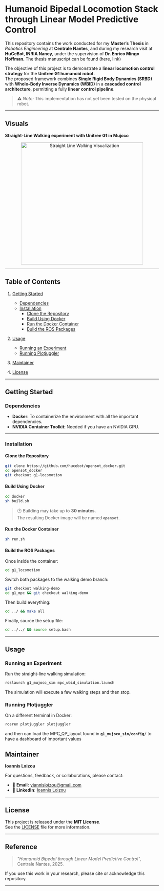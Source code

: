# Humanoid Bipedal Locomotion Stack through Linear Model Predictive Control

This repository contains the work conducted for my **Master’s Thesis** in *Robotics Engineering* at **Centrale Nantes**, and during my research visit at **HuCeBot, INRIA Nancy**, under the supervision of **Dr. Enrico Mingo Hoffman**. The thesis manuscript can be found (here, link)

The objective of this project is to demonstrate a **linear locomotion control strategy** for the **Unitree G1 humanoid robot**.  
The proposed framework combines **Single Rigid Body Dynamics (SRBD)** with **Whole-Body Inverse Dynamics (WBID)** in a **cascaded control architecture**, permitting a fully **linear control pipeline**.


> ⚠️ *Note:* This implementation has not yet been tested on the physical robot.

---

## Visuals

**Straight-Line Walking experiment with Unitree G1 in Mujoco**

<p align="center">
  <img src="https://github.com/user-attachments/assets/7a4bb8f7-156c-4fc0-b141-280bc0a94c6b" 
       alt="Straight Line Walking Visualization" width="400">
</p>

---

## Table of Contents

  1. [Getting Started](#getting-started)
     - [Dependencies](#dependencies)
     - [Installation](#installation)
        - [Clone the Repository](#clone-the-repository)
        - [Build Using Docker](#build-using-docker)
        - [Run the Docker Container](#run-the-docker-container)
        - [Build the ROS Packages](#build-the-ros-packages)
  3. [Usage](#usage)
     - [Running an Experiment](#running-an-experiment)
     - [Running Plotjuggler](#running-plotjuggler)

  5. [Maintainer](#maintainer)
  6. [License](#license)



---

## Getting Started

### Dependencies

- **Docker**: To containerize the environment with all the important dependencies.
- **NVIDIA Container Toolkit**: Needed if you have an NVIDIA GPU.

---

### Installation

#### Clone the Repository

```bash
git clone https://github.com/hucebot/opensot_docker.git
cd opensot_docker
git checkout g1-locomotion
```

#### Build Using Docker

```bash
cd docker
sh build.sh
```

> 🕒 Building may take up to **30 minutes**.  
> The resulting Docker image will be named **`opensot`**.

#### Run the Docker Container

```bash
sh run.sh
```

#### Build the ROS Packages

Once inside the container:

```bash
cd g1_locomotion
```

Switch both packages to the walking demo branch:

```bash
git checkout walking-demo
cd g1_mpc && git checkout walking-demo
```

Then build everything:

```bash
cd ../ && make all
```

Finally, source the setup file:

```bash
cd ../../ && source setup.bash
```
---

## Usage

### Running an Experiment

Run the straight-line walking simulation:

```bash
roslaunch g1_mujoco_sim mpc_wbid_simulation.launch
```

The simulation will execute a few walking steps and then stop.

### Running Plotjuggler

On a different terminal in Docker:
```bash
rosrun plotjuggler plotjuggler
```
and then can load the MPC_QP_layout found in  **`g1_mujoco_sim/config/`** to have a dashboard of important values

## Maintainer

**Ioannis Loizou**

For questions, feedback, or collaborations, please contact:

- 📧 **Email:** [yiannisloizou@gmail.com](mailto:yiannisloizou@gmail.com)  
- 🔗 **LinkedIn:** [Ioannis Loizou](https://www.linkedin.com/in/ioannis-loizou-80b64615a/)

---

## License

This project is released under the **MIT License**.  
See the [LICENSE](LICENSE) file for more information.

---

## Reference

> *"Humanoid Bipedal through Linear Model Predictive Control"*,  
> Centrale Nantes, 2025.

If you use this work in your research, please cite or acknowledge this repository.

---
